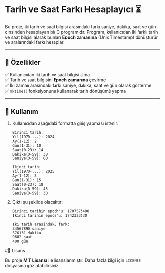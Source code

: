 # Tarih ve Saat Farkı Hesaplayıcı ⏳

Bu proje, iki tarih ve saat bilgisi arasındaki farkı saniye, dakika, saat ve gün cinsinden hesaplayan bir C programıdır. Program, kullanıcıdan iki farklı tarih ve saat bilgisi alarak bunları **Epoch zamanına** (Unix Timestamp) dönüştürür ve aralarındaki farkı hesaplar.

---

## 🚀 Özellikler

✅ Kullanıcıdan iki tarih ve saat bilgisi alma  
✅ Tarih ve saat bilgisini **Epoch zamanına** çevirme  
✅ İki zaman arasındaki farkı saniye, dakika, saat ve gün olarak gösterme  
✅ `mktime()` fonksiyonunu kullanarak tarih dönüşümü yapma  

---

## 📌 Kullanım

1. Kullanıcıdan aşağıdaki formatta giriş yapması istenir:
   ```
   Birinci tarih:
   Yil(1970-...): 2024
   Ay(1-12): 2
   Gun(1-31): 10
   Saat(0-23): 14
   Dakika(0-59): 30
   Saniye(0-59): 00
   
   Ikinci tarih:
   Yil(1970-...): 2025
   Ay(1-12): 3
   Gun(1-31): 15
   Saat(0-23): 18
   Dakika(0-59): 45
   Saniye(0-59): 30
   ```

2. Çıktı şu şekilde olacaktır:
   ```
   Birinci tarihin epoch'u: 1707575400
   Ikinci tarihin epoch'u: 1742323530
   
   Iki tarih arasindaki fark:
   34567890 saniye
   576131 dakika
   9602 saat
   400 gün
   ```

#📜 Lisans

Bu proje **MIT Lisansı** ile lisanslanmıştır. Daha fazla bilgi için `LICENSE` dosyasına göz atabilirsiniz.

